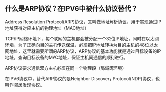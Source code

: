 ## 什么是ARP协议？在IPV6中被什么协议替代？

Address Resolution Protocol(ARP)协议，又叫做地址解析协议，用于实现通过IP地址获得对应主机的物理地址（MAC地址）

TCP/IP网络环境下，每个联网的主机都会被分配一个32位IP地址，同时在以太网环境，为了正确向目的主机传送保温，必须把IP地址转换为目的主机的48位以太网地址，这里就需要所谓的ARP协议，ARP协议的基本功能就是通过目标设备的IP地址，查询目标设备的MAC地址，保证主机间通信的顺利进行。

ARP协议要求通信双方主机必须在同一个物理段（局域网环境）


在IPV6协议中，替代ARP协议的是Neighbor Discovery Protocol(NDP)协议，也叫作邻居发现协议。

